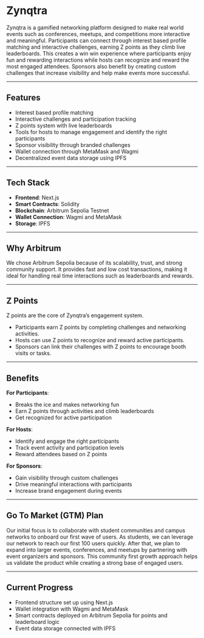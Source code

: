 # Zynqtra

Zynqtra is a gamified networking platform designed to make real world events such as conferences, meetups, and competitions more interactive and meaningful. Participants can connect through interest based profile matching and interactive challenges, earning Z points as they climb live leaderboards. This creates a win win experience where participants enjoy fun and rewarding interactions while hosts can recognize and reward the most engaged attendees. Sponsors also benefit by creating custom challenges that increase visibility and help make events more successful.  

---

## Features

- Interest based profile matching  
- Interactive challenges and participation tracking  
- Z points system with live leaderboards  
- Tools for hosts to manage engagement and identify the right participants  
- Sponsor visibility through branded challenges  
- Wallet connection through MetaMask and Wagmi  
- Decentralized event data storage using IPFS  

---

## Tech Stack

- **Frontend**: Next.js  
- **Smart Contracts**: Solidity  
- **Blockchain**: Arbitrum Sepolia Testnet  
- **Wallet Connection**: Wagmi and MetaMask  
- **Storage**: IPFS  

---

## Why Arbitrum

We chose Arbitrum Sepolia because of its scalability, trust, and strong community support. It provides fast and low cost transactions, making it ideal for handling real time interactions such as leaderboards and rewards.  

---

## Z Points

Z points are the core of Zynqtra’s engagement system.  
- Participants earn Z points by completing challenges and networking activities.  
- Hosts can use Z points to recognize and reward active participants.  
- Sponsors can link their challenges with Z points to encourage booth visits or tasks.  

---

## Benefits

**For Participants**:  
- Breaks the ice and makes networking fun  
- Earn Z points through activities and climb leaderboards  
- Get recognized for active participation  

**For Hosts**:  
- Identify and engage the right participants  
- Track event activity and participation levels  
- Reward attendees based on Z points  

**For Sponsors**:  
- Gain visibility through custom challenges  
- Drive meaningful interactions with participants  
- Increase brand engagement during events  

---

## Go To Market (GTM) Plan

Our initial focus is to collaborate with student communities and campus networks to onboard our first wave of users. As students, we can leverage our network to reach our first 100 users quickly. After that, we plan to expand into larger events, conferences, and meetups by partnering with event organizers and sponsors. This community first growth approach helps us validate the product while creating a strong base of engaged users.  

---

## Current Progress

- Frontend structure set up using Next.js  
- Wallet integration with Wagmi and MetaMask  
- Smart contracts deployed on Arbitrum Sepolia for points and leaderboard logic  
- Event data storage connected with IPFS  
